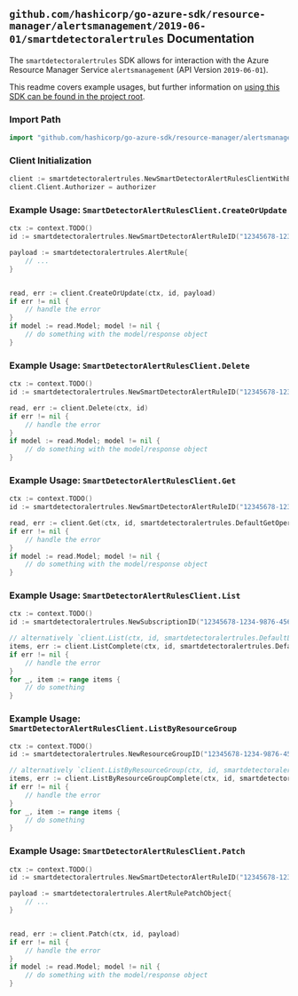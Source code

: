 
## `github.com/hashicorp/go-azure-sdk/resource-manager/alertsmanagement/2019-06-01/smartdetectoralertrules` Documentation

The `smartdetectoralertrules` SDK allows for interaction with the Azure Resource Manager Service `alertsmanagement` (API Version `2019-06-01`).

This readme covers example usages, but further information on [using this SDK can be found in the project root](https://github.com/hashicorp/go-azure-sdk/tree/main/docs).

### Import Path

```go
import "github.com/hashicorp/go-azure-sdk/resource-manager/alertsmanagement/2019-06-01/smartdetectoralertrules"
```


### Client Initialization

```go
client := smartdetectoralertrules.NewSmartDetectorAlertRulesClientWithBaseURI("https://management.azure.com")
client.Client.Authorizer = authorizer
```


### Example Usage: `SmartDetectorAlertRulesClient.CreateOrUpdate`

```go
ctx := context.TODO()
id := smartdetectoralertrules.NewSmartDetectorAlertRuleID("12345678-1234-9876-4563-123456789012", "example-resource-group", "smartDetectorAlertRuleValue")

payload := smartdetectoralertrules.AlertRule{
	// ...
}


read, err := client.CreateOrUpdate(ctx, id, payload)
if err != nil {
	// handle the error
}
if model := read.Model; model != nil {
	// do something with the model/response object
}
```


### Example Usage: `SmartDetectorAlertRulesClient.Delete`

```go
ctx := context.TODO()
id := smartdetectoralertrules.NewSmartDetectorAlertRuleID("12345678-1234-9876-4563-123456789012", "example-resource-group", "smartDetectorAlertRuleValue")

read, err := client.Delete(ctx, id)
if err != nil {
	// handle the error
}
if model := read.Model; model != nil {
	// do something with the model/response object
}
```


### Example Usage: `SmartDetectorAlertRulesClient.Get`

```go
ctx := context.TODO()
id := smartdetectoralertrules.NewSmartDetectorAlertRuleID("12345678-1234-9876-4563-123456789012", "example-resource-group", "smartDetectorAlertRuleValue")

read, err := client.Get(ctx, id, smartdetectoralertrules.DefaultGetOperationOptions())
if err != nil {
	// handle the error
}
if model := read.Model; model != nil {
	// do something with the model/response object
}
```


### Example Usage: `SmartDetectorAlertRulesClient.List`

```go
ctx := context.TODO()
id := smartdetectoralertrules.NewSubscriptionID("12345678-1234-9876-4563-123456789012")

// alternatively `client.List(ctx, id, smartdetectoralertrules.DefaultListOperationOptions())` can be used to do batched pagination
items, err := client.ListComplete(ctx, id, smartdetectoralertrules.DefaultListOperationOptions())
if err != nil {
	// handle the error
}
for _, item := range items {
	// do something
}
```


### Example Usage: `SmartDetectorAlertRulesClient.ListByResourceGroup`

```go
ctx := context.TODO()
id := smartdetectoralertrules.NewResourceGroupID("12345678-1234-9876-4563-123456789012", "example-resource-group")

// alternatively `client.ListByResourceGroup(ctx, id, smartdetectoralertrules.DefaultListByResourceGroupOperationOptions())` can be used to do batched pagination
items, err := client.ListByResourceGroupComplete(ctx, id, smartdetectoralertrules.DefaultListByResourceGroupOperationOptions())
if err != nil {
	// handle the error
}
for _, item := range items {
	// do something
}
```


### Example Usage: `SmartDetectorAlertRulesClient.Patch`

```go
ctx := context.TODO()
id := smartdetectoralertrules.NewSmartDetectorAlertRuleID("12345678-1234-9876-4563-123456789012", "example-resource-group", "smartDetectorAlertRuleValue")

payload := smartdetectoralertrules.AlertRulePatchObject{
	// ...
}


read, err := client.Patch(ctx, id, payload)
if err != nil {
	// handle the error
}
if model := read.Model; model != nil {
	// do something with the model/response object
}
```

